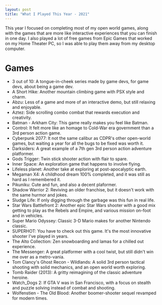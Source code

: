 ```yaml
---
layout: post
title: "What I Played This Year - 2021"
---
```


This year I focused on completing most of my open world games, along with the games that are more like interactive experiences that you can finish in one day. I also played a lot of free games from Epic Games that worked on my Home Theater PC, so I was able to play them away from my desktop computer.

# Games

* 3 out of 10: A tongue-in-cheek series made by game devs, for game devs, about being a game dev.
* A Short Hike: Another mountain climbing game with PSX style and charm.
* Abzu: Less of a game and more of an interactive demo, but still relaxing and enjoyable.
* Aztez: Side scrolling combo combat that rewards execution and creativity.
* Batman - Arkham City: This game really makes you feel like Batman.
* Control: It felt more like an homage to Cold-War era government than a 3rd person action game.
* Cyberpunk 2077: It not the same calibur as CDPR's other open-world games, but waiting a year for all the bugs to be fixed was worth it.
* Darksiders: A great example of a 7th gen 3rd person action adventure platformer.
* Gods Trigger: Twin stick shooter action with flair to spare.
* Inner Space: An exploration game that happens to involve flying.
* Lifeless planet: Another take at exploring at post-apocalyptic earth.
* Megaman X4: A childhood dream 100% completed, and it was still as hard as I remembered it.
* Pikuniku: Cute and fun, and also a decent plaformer.
* Shadow Warrior 2: Reviving an older franchise, but it doesn't work with the same hurmor and jokes.
* Sludge Life: If only digging through the garbage was this fun in real life.
* Star Wars Battlefront 2: Another epic Star Wars shooter with a good mix getting to play as the Rebels and Empire, and various mission on-foot and in vehicles.
* Super Mario Odyssey: Classic 3-D Mario makes for another Nintendo classic.
* SUPERHOT: You have to check out this game. It's the most innovative shooter I've played in years.
* The Alto Collection: Zen snowboarding and lamas for a chilled out experience.
* The Messenger: A great platformer with a cool twist, but still didn't win me over as a metro-vania.
* Tom Clancy's Ghost Recon - Wildlands: A solid 3rd person tactical shooting with solid mechanics, and an open world worth exploring.
* Tomb Raider (2013): A gritty reimagining of the classic adventure heroine.
* Watch_Dogs 2: If GTA V was in San Francisco, with a focus on stealth and puzzle solving instead of combat and shooting.
* Wolfenstien - The Old Blood: Another boomer-shooter sequel revamped for modern times.
